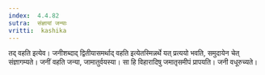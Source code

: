 ```yaml
---
index:  4.4.82
sutra:  संज्ञायां जन्याः
vritti:  kashika 
---
```


तद् वहति इत्येव। जनीशब्दाद् द्वितीयासमर्थाद् वहति इत्येतस्मिन्नर्थे यत् प्रत्ययो भवति, समुदायेन चेत् संज्ञागम्यते। जनीं वहति जन्या, जामातुर्वयस्या। सा हि विहारादिषु जमातृसमीपं प्रापयति। जनी वधूरुच्यते।

